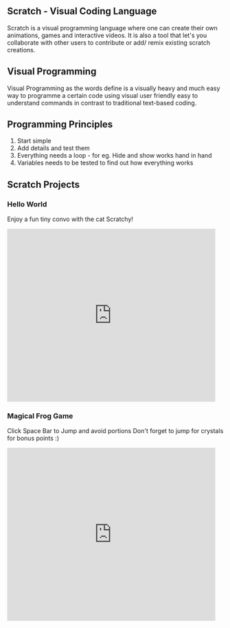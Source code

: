 ## Scratch - Visual Coding Language
Scratch is a visual programming language where one can create their own animations, games and interactive videos.
It is also a tool that let's you collaborate with other users to contribute or add/ remix existing scratch creations.

## Visual Programming
Visual Programming as the words define is a visually heavy and much easy way to programme a certain code using visual user friendly easy to understand commands in contrast to traditional text-based coding.

## Programming Principles
1. Start simple
2. Add details and test them
3. Everything needs a loop - for eg. Hide and show works hand in hand
4. Variables needs to be tested to find out how everything works

## Scratch Projects

### Hello World

Enjoy a fun tiny convo with the cat Scratchy!

<iframe src="https://scratch.mit.edu/projects/717591726/embed" allowtransparency="true" width="485" height="402" frameborder="0" scrolling="no" allowfullscreen></iframe>

### Magical Frog Game

Click Space Bar to Jump and avoid portions
Don't forget to jump for crystals for bonus points :)

<iframe src="https://scratch.mit.edu/projects/718085715/embed" allowtransparency="true" width="485" height="402" frameborder="0" scrolling="no" allowfullscreen></iframe>
